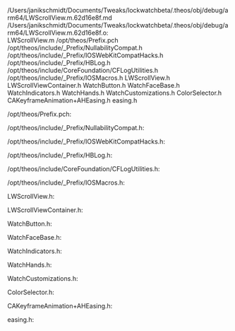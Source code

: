 /Users/janikschmidt/Documents/Tweaks/lockwatchbeta/.theos/obj/debug/arm64/LWScrollView.m.62d16e8f.md /Users/janikschmidt/Documents/Tweaks/lockwatchbeta/.theos/obj/debug/arm64/LWScrollView.m.62d16e8f.o: \
  LWScrollView.m /opt/theos/Prefix.pch \
  /opt/theos/include/_Prefix/NullabilityCompat.h \
  /opt/theos/include/_Prefix/IOSWebKitCompatHacks.h \
  /opt/theos/include/_Prefix/HBLog.h \
  /opt/theos/include/CoreFoundation/CFLogUtilities.h \
  /opt/theos/include/_Prefix/IOSMacros.h LWScrollView.h \
  LWScrollViewContainer.h WatchButton.h WatchFaceBase.h \
  WatchIndicators.h WatchHands.h WatchCustomizations.h ColorSelector.h \
  CAKeyframeAnimation+AHEasing.h easing.h

/opt/theos/Prefix.pch:

/opt/theos/include/_Prefix/NullabilityCompat.h:

/opt/theos/include/_Prefix/IOSWebKitCompatHacks.h:

/opt/theos/include/_Prefix/HBLog.h:

/opt/theos/include/CoreFoundation/CFLogUtilities.h:

/opt/theos/include/_Prefix/IOSMacros.h:

LWScrollView.h:

LWScrollViewContainer.h:

WatchButton.h:

WatchFaceBase.h:

WatchIndicators.h:

WatchHands.h:

WatchCustomizations.h:

ColorSelector.h:

CAKeyframeAnimation+AHEasing.h:

easing.h:
